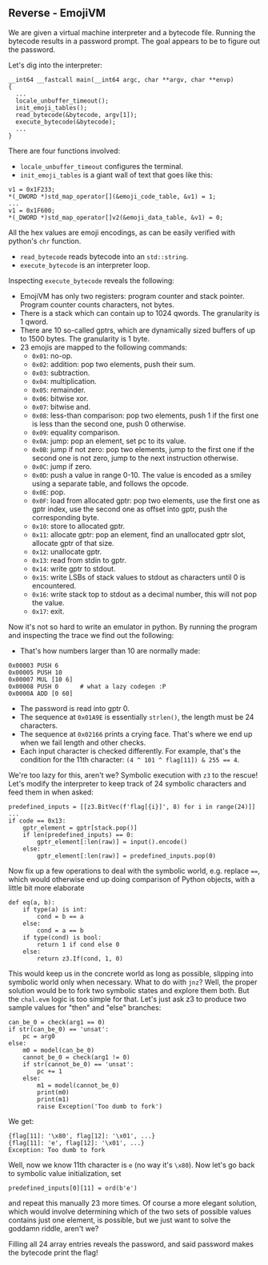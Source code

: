 ## Reverse - EmojiVM

We are given a virtual machine interpreter and a bytecode file. Running the
bytecode results in a password prompt. The goal appears to be to figure out the
password.

Let's dig into the interpreter:

```
__int64 __fastcall main(__int64 argc, char **argv, char **envp)
{
  ...
  locale_unbuffer_timeout();
  init_emoji_tables();
  read_bytecode(&bytecode, argv[1]);
  execute_bytecode(&bytecode);
  ...
}
```

There are four functions involved:

* `locale_unbuffer_timeout` configures the terminal.
* `init_emoji_tables` is a giant wall of text that goes like this:

```
v1 = 0x1F233;
*(_DWORD *)std_map_operator[](&emoji_code_table, &v1) = 1;
...
v1 = 0x1F600;
*(_DWORD *)std_map_operator[]v2(&emoji_data_table, &v1) = 0;
```

All the hex values are emoji encodings, as can be easily verified with python's
`chr` function.

* `read_bytecode` reads bytecode into an `std::string`.
* `execute_bytecode` is an interpreter loop.

Inspecting `execute_bytecode` reveals the following:

* EmojiVM has only two registers: program counter and stack pointer. Program
  counter counts characters, not bytes.
* There is a stack which can contain up to 1024 qwords. The granularity is 1
  qword.
* There are 10 so-called gptrs, which are dynamically sized buffers of up to
  1500 bytes. The granularity is 1 byte.
* 23 emojis are mapped to the following commands:
  * `0x01`: no-op.
  * `0x02`: addition: pop two elements, push their sum.
  * `0x03`: subtraction.
  * `0x04`: multiplication.
  * `0x05`: remainder.
  * `0x06`: bitwise xor.
  * `0x07`: bitwise and.
  * `0x08`: less-than comparison: pop two elements, push 1 if the first one is
  less than the second one, push 0 otherwise.
  * `0x09`: equality comparison.
  * `0x0A`: jump: pop an element, set pc to its value.
  * `0x0B`: jump if not zero: pop two elements, jump to the first one if the
    second one is not zero, jump to the next instruction otherwise.
  * `0x0C`: jump if zero.
  * `0x0D`: push a value in range 0-10. The value is encoded as a smiley using
    a separate table, and follows the opcode.
  * `0x0E`: pop.
  * `0x0F`: load from allocated gptr: pop two elements, use the first one as
  gptr index, use the second one as offset into gptr, push the corresponding
  byte.
  * `0x10`: store to allocated gptr.
  * `0x11`: allocate gptr: pop an element, find an unallocated gptr slot,
  allocate gptr of that size.
  * `0x12`: unallocate gptr.
  * `0x13`: read from stdin to gptr.
  * `0x14`: write gptr to stdout.
  * `0x15`: write LSBs of stack values to stdout as characters until 0 is
  encountered.
  * `0x16`: write stack top to stdout as a decimal number, this will not pop the
  value.
  * `0x17`: exit.

Now it's not so hard to write an emulator in python. By running the program and
inspecting the trace we find out the following:

* That's how numbers larger than 10 are normally made:

```
0x00003 PUSH 6
0x00005 PUSH 10
0x00007 MUL [10 6]
0x00008 PUSH 0      # what a lazy codegen :P
0x0000A ADD [0 60]
```

* The password is read into gptr 0.
* The sequence at `0x01A9E` is essentially `strlen()`, the length must be 24
  characters.
* The sequence at `0x02166` prints a crying face. That's where we end up when
  we fail length and other checks.
* Each input character is checked differently. For example, that's the condition
  for the 11th character: `(4 ^ 101 ^ flag[11]) & 255 == 4`.

We're too lazy for this, aren't we? Symbolic execution with `z3` to the rescue!
Let's modify the interpreter to keep track of 24 symbolic characters and feed
them in when asked:

```
predefined_inputs = [[z3.BitVec(f'flag[{i}]', 8) for i in range(24)]]
...
if code == 0x13:
    gptr_element = gptr[stack.pop()]
    if len(predefined_inputs) == 0:
        gptr_element[:len(raw)] = input().encode()
    else:
        gptr_element[:len(raw)] = predefined_inputs.pop(0)
```

Now fix up a few operations to deal with the symbolic world, e.g. replace `==`,
which would otherwise end up doing comparison of Python objects, with a little
bit more elaborate

```
def eq(a, b):
    if type(a) is int:
        cond = b == a
    else:
        cond = a == b
    if type(cond) is bool:
        return 1 if cond else 0
    else:
        return z3.If(cond, 1, 0)
```

This would keep us in the concrete world as long as possible, slipping into
symbolic world only when necessary. What to do with `jnz`? Well, the proper
solution would be to fork two symbolic states and explore them both. But the
`chal.evm` logic is too simple for that. Let's just ask z3 to produce two sample
values for "then" and "else" branches:

```
can_be_0 = check(arg1 == 0)
if str(can_be_0) == 'unsat':
    pc = arg0
else:
    m0 = model(can_be_0)
    cannot_be_0 = check(arg1 != 0)
    if str(cannot_be_0) == 'unsat':
        pc += 1
    else:
        m1 = model(cannot_be_0)
        print(m0)
        print(m1)
        raise Exception('Too dumb to fork')
```

We get:

```
{flag[11]: '\x80', flag[12]: '\x01', ...}
{flag[11]: 'e', flag[12]: '\x01', ...}
Exception: Too dumb to fork
```

Well, now we know 11th character is `e` (no way it's `\x80`). Now let's go back
to symbolic value initialization, set

```
predefined_inputs[0][11] = ord(b'e')
```

and repeat this manually 23 more times. Of course a more elegant solution, which
would involve determining which of the two sets of possible values contains just
one element, is possible, but we just want to solve the goddamn riddle, aren't
we?

Filling all 24 array entries reveals the password, and said password makes the
bytecode print the flag!
